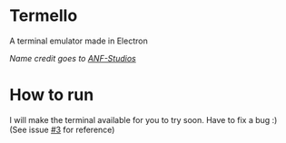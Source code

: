 # Termello
A terminal emulator made in Electron


*Name credit goes to [ANF-Studios](https://github.com/ANF-Studios)*




# How to run
I will make the terminal available for you to try soon. Have to fix a bug :) (See issue [#3](https://github.com/mellobacon/Termello/issues/3) for reference)
